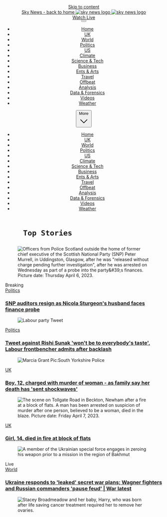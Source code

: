 <!DOCTYPE html>
<meta charset="utf-8">
<meta http-equiv="X-UA-Compatible" content="IE=edge,chrome=1">
            <meta name="smartbanner:title" content="Sky News: Breaking, UK &amp; World">
            <meta name="smartbanner:author" content="Sky UK Limited">
            <meta name="smartbanner:price" content="FREE">
            <meta name="smartbanner:price-suffix-apple" content=" - On the App Store">
            <meta name="smartbanner:price-suffix-google" content=" - In Google Play">
            <meta name="smartbanner:icon-apple" content="https://e0.365dm.com/skynews/apple-touch-icon.png">
            <meta name="smartbanner:icon-google" content="https://e0.365dm.com/skynews/apple-touch-icon.png">
            <meta name="smartbanner:button" content="VIEW">
            <meta name="smartbanner:button-url-apple" content="https://apps.apple.com/gb/app/sky-news-breaking-uk-world/id316391924">
            <meta name="smartbanner:button-url-google" content="https://play.google.com/store/apps/details?id=com.bskyb.skynews.android">
            <meta name="smartbanner:enabled-platforms" content="android">
            <meta name="smartbanner:close-label" content="Close">
            <meta name="smartbanner:hide-ttl" content="604800000">
<body class="">


<header class="ui-news-header sdc-site-header" role="banner" data-component-name="ui-news-header" data-testid="site-header" data-role="ui-news-header" data-lock-class="ui-news-header-nav-locked">
          <a href="#main" class="ui-news-header-skip-to-link u-hide-visually" data-tracking-label="site-header/a11y-link">Skip to content</a>
          <div class="ui-news-header-wrap">
            <div class="ui-news-header-body" data-testid="site-header-body">
              <a href="/" class="ui-news-header-logo" data-testid="site-header-logo" data-tracking-label="site-header/site-logo">
                <span class="ui-news-header-logo-a11y-text">Sky News - back to home</span>
                <img aria-hidden="true" src="/resources/sky-news-logo.svg?v=1" alt="sky news logo" class="sdc-site-header-logo-light">
                <img aria-hidden="true" src="/resources/sky-news-logo-dark.svg?v=1" alt="sky news logo" class="sdc-site-header-logo-dark">
              </a>
              <div class="ui-news-header-subnav" data-testid="site-header-subnav">
                  <div class="ui-news-header-subnav-cell ui-news-header-subnav-weather" data-testid="site-header-weather">
                        <div class="ui-weather-widget" data-component-name="ui-weather-widget" data-auth="5f2debd3b34c4b5b9c1e84a76343bdab" data-domain="https://news.sky.com" data-api="https://api.condatis.sky/weather/GetWeather/"></div>
          </div>
                <div class="ui-news-header-subnav-cell">
                  <a href="/watch-live" class="ui-news-header-watch-live" data-testid="site-header-watch-live" data-tracking-label="site-header/watch-live">Watch Live</a>
                </div>
              </div>
            </div>
            <nav class="ui-news-header-nav" role="navigation">
              <button class="ui-news-header-nav-control" data-lock-scrolling="true" aria-expanded="false" aria-controls="main-nav" data-role="nav-button" aria-label="Open the menu" data-aria-label-open="Open the menu" data-aria-label-close="Close the menu" data-testid="site-header-hamburger" data-tracking-label="site-header/nav/mobile-open">
                <svg viewBox="0 0 32 32" aria-hidden="true">
                  <rect y="3" width="32" height="3"></rect>
                  <rect y="14" width="32" height="3"></rect>
                  <rect y="25" width="32" height="3"></rect>
                </svg>
              </button>
              <div class="ui-news-header-nav-items-wrap">
                <ul class="ui-news-header-nav-items" id="main-nav" data-role="main-nav-items" data-testid="site-header-main-nav">
                    <li>
                      <a class="ui-news-header-nav-items-link" href="/" aria-current="true" data-tracking-label="site-header/nav/Home">Home</a>
                    </li>
                    <li>
                      <a class="ui-news-header-nav-items-link" href="/uk" data-tracking-label="site-header/nav/UK">UK</a>
                    </li>
                    <li>
                      <a class="ui-news-header-nav-items-link" href="/world" data-tracking-label="site-header/nav/World">World</a>
                    </li>
                    <li>
                      <a class="ui-news-header-nav-items-link" href="/politics" data-tracking-label="site-header/nav/Politics">Politics</a>
                    </li>
                    <li>
                      <a class="ui-news-header-nav-items-link" href="/us" data-tracking-label="site-header/nav/US">US</a>
                    </li>
                    <li>
                      <a class="ui-news-header-nav-items-link" href="/climate" data-tracking-label="site-header/nav/Climate">Climate</a>
                    </li>
                    <li>
                      <a class="ui-news-header-nav-items-link" href="/technology" data-tracking-label="site-header/nav/Science &amp; Tech">Science &amp; Tech</a>
                    </li>
                    <li>
                      <a class="ui-news-header-nav-items-link" href="/business" data-tracking-label="site-header/nav/Business">Business</a>
                    </li>
                    <li>
                      <a class="ui-news-header-nav-items-link" href="/entertainment" data-tracking-label="site-header/nav/Ents &amp; Arts">Ents &amp; Arts</a>
                    </li>
                    <li>
                      <a class="ui-news-header-nav-items-link" href="/travel" data-tracking-label="site-header/nav/Travel">Travel</a>
                    </li>
                    <li>
                      <a class="ui-news-header-nav-items-link" href="/strangenews" data-tracking-label="site-header/nav/Offbeat">Offbeat</a>
                    </li>
                    <li>
                      <a class="ui-news-header-nav-items-link" href="/analysis" data-tracking-label="site-header/nav/Analysis">Analysis</a>
                    </li>
                    <li>
                      <a class="ui-news-header-nav-items-link" href="/data-and-forensics" data-tracking-label="site-header/nav/Data &amp; Forensics">Data &amp; Forensics</a>
                    </li>
                    <li>
                      <a class="ui-news-header-nav-items-link" href="/videos" data-tracking-label="site-header/nav/Videos">Videos</a>
                    </li>
                    <li>
                      <a class="ui-news-header-nav-items-link" href="/weather" data-tracking-label="site-header/nav/Weather">Weather</a>
                    </li>
                </ul>
              </div>
              <div class="ui-news-header-nav-more" aria-hidden="true" data-testid="site-header-more-nav">
                <button class="ui-news-header-nav-more-button ui-news-header-nav-items-link" aria-expanded="false" aria-controls="more-nav" aria-label="More nav" data-testid="site-header-more-nav-button" data-tracking-label="site-header/nav/more-open">More <svg xmlns="http://www.w3.org/2000/svg" viewBox="0 0 34 34" aria-hidden="true">
                    <path d="M6.02 12.67c.01.194.087.362.247.525l.188.192L16.52 23.45c.188.19.44.294.706.294s.518-.104.707-.293l10.135-10.134.123-.126c.162-.163.24-.332.248-.53.006-.173-.155-.438-.442-.725-.187-.187-.386-.368-.59-.537-.05-.04-.096-.078-.138-.11l-.496.495-9.193 9.193-.355.354-.354-.354-9.197-9.198-.484-.484c-.043.033-.09.07-.14.112-.204.168-.402.348-.59.536-.285.288-.446.553-.44.727z">
                    </path>
                  </svg>
                </button>
                <ul class="ui-news-header-nav-more-items" id="more-nav" data-role="more-nav-items"> 
                    <li>
                      <a class="ui-news-header-nav-items-link" href="/" aria-current="true" data-tracking-label="site-header/nav/more/Home">Home</a>
                    </li>
                    <li>
                      <a class="ui-news-header-nav-items-link" href="/uk" data-tracking-label="site-header/nav/more/UK">UK</a>
                    </li>
                    <li>
                      <a class="ui-news-header-nav-items-link" href="/world" data-tracking-label="site-header/nav/more/World">World</a>
                    </li>
                    <li>
                      <a class="ui-news-header-nav-items-link" href="/politics" data-tracking-label="site-header/nav/more/Politics">Politics</a>
                    </li>
                    <li>
                      <a class="ui-news-header-nav-items-link" href="/us" data-tracking-label="site-header/nav/more/US">US</a>
                    </li>
                    <li>
                      <a class="ui-news-header-nav-items-link" href="/climate" data-tracking-label="site-header/nav/more/Climate">Climate</a>
                    </li>
                    <li>
                      <a class="ui-news-header-nav-items-link" href="/technology" data-tracking-label="site-header/nav/more/Science &amp; Tech">Science &amp; Tech</a>
                    </li>
                    <li>
                      <a class="ui-news-header-nav-items-link" href="/business" data-tracking-label="site-header/nav/more/Business">Business</a>
                    </li>
                    <li>
                      <a class="ui-news-header-nav-items-link" href="/entertainment" data-tracking-label="site-header/nav/more/Ents &amp; Arts">Ents &amp; Arts</a>
                    </li>
                    <li>
                      <a class="ui-news-header-nav-items-link" href="/travel" data-tracking-label="site-header/nav/more/Travel">Travel</a>
                    </li>
                    <li>
                      <a class="ui-news-header-nav-items-link" href="/strangenews" data-tracking-label="site-header/nav/more/Offbeat">Offbeat</a>
                    </li>
                    <li>
                      <a class="ui-news-header-nav-items-link" href="/analysis" data-tracking-label="site-header/nav/more/Analysis">Analysis</a>
                    </li>
                    <li>
                      <a class="ui-news-header-nav-items-link" href="/data-and-forensics" data-tracking-label="site-header/nav/more/Data &amp; Forensics">Data &amp; Forensics</a>
                    </li>
                    <li>
                      <a class="ui-news-header-nav-items-link" href="/videos" data-tracking-label="site-header/nav/more/Videos">Videos</a>
                    </li>
                    <li>
                      <a class="ui-news-header-nav-items-link" href="/weather" data-tracking-label="site-header/nav/more/Weather">Weather</a>
                    </li>
                </ul>
              </div>
            </nav>
          </div>
        </header>
    <main id="main">
        

<div class="sdc-site-au sdc-site-au--full-bleed" data-ad-format="leaderboard" data-type="" aria-hidden="true">
            
<div data-consent="true" data-vendor-name="peer-39"></div>
            
<div class="sdc-site-au__leaderboard" data-role="ad-container" data-config="{&quot;id&quot;:&quot;leaderboard&quot;,&quot;ad-type&quot;:&quot;leaderboard&quot;,&quot;targeting&quot;:[],&quot;size&quot;:{&quot;mobile&quot;:[[320,50],[300,50]],&quot;tablet&quot;:[[728,90]],&quot;desktop&quot;:[[728,90],[970,250]]},&quot;partial-class&quot;:&quot;sdc-site-au--full-bleed&quot;,&quot;lazyload&quot;:{&quot;fetch-margin-percent&quot;:500,&quot;render-margin-percent&quot;:50,&quot;mobile-scaling&quot;:2}}" data-enable-gpt-lazyload="" data-lazyload-config="{&quot;fetch-margin-percent&quot;:500,&quot;render-margin-percent&quot;:50,&quot;mobile-scaling&quot;:2}" data-targeting="{&quot;platform&quot;:&quot;live&quot;,&quot;advert-targeting&quot;:&quot;'platform': 'live'&quot;}" data-targeting-strnativekey="" data-targeting-platform="" data-tag="20346936/skynews/uk-homepage" data-component-name="sdc-site-mpu" data-peer39-url="https://tags.peer39.com/1497/trg_1497.js" data-peer39-id="1497" data-peer39-timeout="2500" aria-label="Advertisement" id="leaderboard" data-tolerance="2"></div>
            </div>
    <div class="leaderboard-spacer"></div>
            
    
        


            
                  
    
<h1 class="sdc-site-component-header--h2 sdc-site-component-header--project-one">
        <div class="sdc-site-component-header__body">
          <span data-role="short-text-target">
    
              
              
        Top Stories
</span>
        </div>
    
</h1>
                      
    
    
<div class="sdc-site-tiles
              ">
                <div class="sdc-site-tiles__inner site-wrap site-wrap-padding site-wrap--mobile-edge">
                  <div class="sdc-site-tiles__group">
            <div class="sdc-site-tiles__item sdc-site-tile glints-box glints-box-hover glints-box--mobile-edge sdc-site-tile--has-link sdc-site-tile--breaking" data-type="hero-horizontal" data-role="load-more-item">
                      <figure class="sdc-site-tile__figure">
                      <div class="sdc-site-tile__image-wrap" aria-hidden="true">
                        <picture>
                          <source srcset="https://e3.365dm.com/23/04/384x216/skynews-police-scotland-peter-murrell_6112627.jpg?20230406110203 400w, https://e3.365dm.com/23/04/768x432/skynews-police-scotland-peter-murrell_6112627.jpg?20230406110203 1000w" sizes="100vw">
                          
<img loading="eager" src="https://e3.365dm.com/23/04/768x432/skynews-police-scotland-peter-murrell_6112627.jpg?20230406110203" alt="Officers from Police Scotland outside the home of former chief executive of the Scottish National Party (SNP) Peter Murrell, in Uddingston, Glasgow, after he was &quot;released without charge pending further investigation&quot;, after he was arrested on Wednesday as part of a probe into the party&amp;#39;s finances. Picture date: Thursday April 6, 2023.
" class="sdc-site-tile__image">
                        </picture>
                      </div>
                    </figure>
            
<div class="sdc-site-tile__body">
                      <div class="sdc-site-tile__body-main">
                        <div class="sdc-site-tile__info">
            <div class="sdc-article-significance__wrap"><div class="sdc-article-significance sdc-article-significance--breaking ">
            Breaking
        </div></div>
<div class="sdc-ui-label sdc-site-tile__tag sdc-site-tile__tag--haslink"><a href="/politics" class="sdc-site-tile__tag-link">                        Politics
            </a></div></div>
                        <h3 class="sdc-site-tile__headline">
                            <a href="/story/snp-accountants-quit-days-after-arrest-of-nicola-sturgeons-husband-in-finance-probe-12851893" class="sdc-site-tile__headline-link">
                          <span class="sdc-site-tile__headline-text">SNP auditors resign as Nicola Sturgeon's husband faces finance probe</span>
                            </a>
                        </h3>
                        
</div>
                    </div>
                    </div><div class="sdc-site-tiles__item sdc-site-tile glints-box glints-box-hover glints-box--mobile-edge sdc-site-tile--has-link" data-type="" data-role="load-more-item">
                      <figure class="sdc-site-tile__figure">
                      <div class="sdc-site-tile__image-wrap" aria-hidden="true">
                        <picture>
                          <source srcset="https://e3.365dm.com/23/04/384x216/skynews-labour-tweet-rishi-sunak_6113576.jpg?20230407073930 400w, https://e3.365dm.com/23/04/768x432/skynews-labour-tweet-rishi-sunak_6113576.jpg?20230407073930 1000w" media="(min-width: 600px)" sizes="(max-width: 599px) 150px, (min-width: 600px) 300px">
                          <source srcset="https://e3.365dm.com/23/04/192x144/skynews-labour-tweet-rishi-sunak_6113576.jpg?20230407073930" media="(max-width: 599px)">
                          <img loading="lazy" src="https://e3.365dm.com/23/04/768x432/skynews-labour-tweet-rishi-sunak_6113576.jpg?20230407073930" alt="Labour party Tweet" class="sdc-site-tile__image">
                        </picture>
                      </div>
                    </figure>
            
<div class="sdc-site-tile__body">
                      <div class="sdc-site-tile__body-main">
                        <div class="sdc-site-tile__info">
            <div class="sdc-ui-label sdc-site-tile__tag sdc-site-tile__tag--haslink"><a href="/politics" class="sdc-site-tile__tag-link">                        Politics
            </a></div></div>
                        <h3 class="sdc-site-tile__headline">
                            <a href="/story/labour-frontbencher-admits-tweet-against-rishi-sunak-not-to-everybodys-taste-after-backlash-12851616" class="sdc-site-tile__headline-link">
                          <span class="sdc-site-tile__headline-text">Tweet against Rishi Sunak 'won't be to everybody's taste', Labour frontbencher admits after backlash</span>
                            </a>
                        </h3>
                        
</div>
                    </div>
                    </div><div class="sdc-site-tiles__item sdc-site-tile glints-box glints-box-hover glints-box--mobile-edge sdc-site-tile--has-link" data-type="" data-role="load-more-item">
                      <figure class="sdc-site-tile__figure">
                      <div class="sdc-site-tile__image-wrap" aria-hidden="true">
                        <picture>
                          <source srcset="https://e3.365dm.com/23/04/384x216/skynews-marcia-grant-handout_6113510.jpg?20230407062622 400w, https://e3.365dm.com/23/04/768x432/skynews-marcia-grant-handout_6113510.jpg?20230407062622 1000w" media="(min-width: 600px)" sizes="(max-width: 599px) 150px, (min-width: 600px) 300px">
                          <source srcset="https://e3.365dm.com/23/04/192x144/skynews-marcia-grant-handout_6113510.jpg?20230407062622" media="(max-width: 599px)">
                          <img loading="lazy" src="https://e3.365dm.com/23/04/768x432/skynews-marcia-grant-handout_6113510.jpg?20230407062622" alt="Marcia Grant
Pic:South Yorkshire Police" class="sdc-site-tile__image">
                        </picture>
                      </div>
                    </figure>
            
<div class="sdc-site-tile__body">
                      <div class="sdc-site-tile__body-main">
                        <div class="sdc-site-tile__info">
            <div class="sdc-ui-label sdc-site-tile__tag sdc-site-tile__tag--haslink"><a href="/uk" class="sdc-site-tile__tag-link">                        UK
            </a></div></div>
                        <h3 class="sdc-site-tile__headline">
                            <a href="/story/woman-who-died-after-being-hit-by-car-in-sheffield-named-as-boy-12-held-on-suspicion-of-murder-12851682" class="sdc-site-tile__headline-link">
                          <span class="sdc-site-tile__headline-text">Boy, 12, charged with murder of woman - as family say her death has 'sent shockwaves'</span>
                            </a>
                        </h3>
                        
</div>
                    </div>
                    </div><div class="sdc-site-tiles__item sdc-site-tile glints-box glints-box-hover glints-box--mobile-edge sdc-site-tile--has-link" data-type="" data-role="load-more-item">
                      <figure class="sdc-site-tile__figure">
                      <div class="sdc-site-tile__image-wrap" aria-hidden="true">
                        <picture>
                          <source srcset="https://e3.365dm.com/23/04/384x216/skynews-tollgate-beckton-newham_6113738.jpg?20230407131115 400w, https://e3.365dm.com/23/04/768x432/skynews-tollgate-beckton-newham_6113738.jpg?20230407131115 1000w" media="(min-width: 600px)" sizes="(max-width: 599px) 150px, (min-width: 600px) 300px">
                          <source srcset="https://e3.365dm.com/23/04/192x144/skynews-tollgate-beckton-newham_6113738.jpg?20230407131115" media="(max-width: 599px)">
                          <img loading="lazy" src="https://e3.365dm.com/23/04/768x432/skynews-tollgate-beckton-newham_6113738.jpg?20230407131115" alt="The scene on Tollgate Road in Beckton, Newham after a fire at a block of flats. A man has been arrested on suspicion of murder after one person, believed to be a woman, died in the blaze. Picture date: Friday April 7, 2023.
" class="sdc-site-tile__image">
                        </picture>
                      </div>
                    </figure>
            
<div class="sdc-site-tile__body">
                      <div class="sdc-site-tile__body-main">
                        <div class="sdc-site-tile__info">
            <div class="sdc-ui-label sdc-site-tile__tag sdc-site-tile__tag--haslink"><a href="/uk" class="sdc-site-tile__tag-link">                        UK
            </a></div></div>
                        <h3 class="sdc-site-tile__headline">
                            <a href="/story/girl-14-died-in-fire-at-block-of-flats-in-beckton-as-teenage-boy-held-on-suspicion-of-murder-12851868" class="sdc-site-tile__headline-link">
                          <span class="sdc-site-tile__headline-text">Girl, 14, died in fire at block of flats </span>
                            </a>
                        </h3>
                        
</div>
                    </div>
                    </div><div class="sdc-site-tiles__item sdc-site-tile glints-box glints-box-hover glints-box--mobile-edge sdc-site-tile--has-link sdc-site-tile--live" data-type="" data-role="load-more-item">
                      <figure class="sdc-site-tile__figure">
                      <div class="sdc-site-tile__image-wrap" aria-hidden="true">
                        <picture>
                          <source srcset="https://e3.365dm.com/23/04/384x216/skynews-bakhmut-ukrainian-ukraine_6113864.jpg?20230407123117 400w, https://e3.365dm.com/23/04/768x432/skynews-bakhmut-ukrainian-ukraine_6113864.jpg?20230407123117 1000w" media="(min-width: 600px)" sizes="(max-width: 599px) 150px, (min-width: 600px) 300px">
                          <source srcset="https://e3.365dm.com/23/04/192x144/skynews-bakhmut-ukrainian-ukraine_6113864.jpg?20230407123117" media="(max-width: 599px)">
                          <img loading="lazy" src="https://e3.365dm.com/23/04/768x432/skynews-bakhmut-ukrainian-ukraine_6113864.jpg?20230407123117" alt="A member of the Ukrainian special force engages in zeroing his weapon prior to a mission in the region of Bakhmut " class="sdc-site-tile__image">
                        </picture>
                      </div>
                    </figure>
            
<div class="sdc-site-tile__body">
                      <div class="sdc-site-tile__body-main">
                        <div class="sdc-site-tile__info">
            <div class="sdc-article-significance__wrap"><div class="sdc-article-significance sdc-article-significance--live ">
            Live
        </div></div>
<div class="sdc-ui-label sdc-site-tile__tag sdc-site-tile__tag--haslink"><a href="/world" class="sdc-site-tile__tag-link">                        World
            </a></div></div>
                        <h3 class="sdc-site-tile__headline">
                            <a href="/story/ukraine-war-latest-russian-general-sacked-in-most-senior-military-dismissal-of-2023-macron-in-china-for-talks-12541713" class="sdc-site-tile__headline-link">
                          <span class="sdc-site-tile__headline-text">Ukraine responds to 'leaked' secret war plans; Wagner fighters and Russian commanders 'pause feud' | War latest</span>
                            </a>
                        </h3>
                        
</div>
                    </div>
                    </div><div class="sdc-site-tiles__item sdc-site-tile glints-box glints-box-hover glints-box--mobile-edge sdc-site-tile--has-link" data-type="" data-role="load-more-item">
                      <figure class="sdc-site-tile__figure">
                      <div class="sdc-site-tile__image-wrap" aria-hidden="true">
                        <picture>
                          <source srcset="https://e3.365dm.com/23/04/384x216/skynews-baby-miracle-cancer_6113029.jpg?20230406162525 400w, https://e3.365dm.com/23/04/768x432/skynews-baby-miracle-cancer_6113029.jpg?20230406162525 1000w" media="(min-width: 600px)" sizes="(max-width: 599px) 150px, (min-width: 600px) 300px">
                          <source srcset="https://e3.365dm.com/23/04/192x144/skynews-baby-miracle-cancer_6113029.jpg?20230406162525" media="(max-width: 599px)">
                          <img loading="lazy" src="https://e3.365dm.com/23/04/768x432/skynews-baby-miracle-cancer_6113029.jpg?20230406162525" alt="Stacey Broadmeadow and her baby, Harry, who was born after life saving cancer treatment required her to remove her ovaries." class="sdc-site-tile__image">
                        </picture>